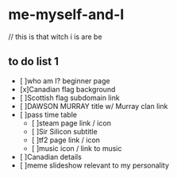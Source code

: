 # me-myself-and-I
// this is that witch i is are be
## to do list 1
- [ ]who am I? beginner page
- [x]Canadian flag background
- [ ]Scottish flag subdomain link
- [ ]DAWSON MURRAY title w/ Murray clan link
- [ ]pass time table
  - [ ]steam page link / icon
  - [ ]Sir Silicon subtitle
  - [ ]tf2 page link / icon
  - [ ]music icon / link to music
- [ ]Canadian details
- [ ]meme slideshow relevant to my personality

